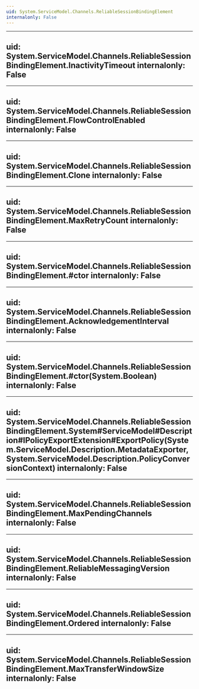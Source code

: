 ```yaml
---
uid: System.ServiceModel.Channels.ReliableSessionBindingElement
internalonly: False
---
```


---
uid: System.ServiceModel.Channels.ReliableSessionBindingElement.InactivityTimeout
internalonly: False
---

---
uid: System.ServiceModel.Channels.ReliableSessionBindingElement.FlowControlEnabled
internalonly: False
---

---
uid: System.ServiceModel.Channels.ReliableSessionBindingElement.Clone
internalonly: False
---

---
uid: System.ServiceModel.Channels.ReliableSessionBindingElement.MaxRetryCount
internalonly: False
---

---
uid: System.ServiceModel.Channels.ReliableSessionBindingElement.#ctor
internalonly: False
---

---
uid: System.ServiceModel.Channels.ReliableSessionBindingElement.AcknowledgementInterval
internalonly: False
---

---
uid: System.ServiceModel.Channels.ReliableSessionBindingElement.#ctor(System.Boolean)
internalonly: False
---

---
uid: System.ServiceModel.Channels.ReliableSessionBindingElement.System#ServiceModel#Description#IPolicyExportExtension#ExportPolicy(System.ServiceModel.Description.MetadataExporter,System.ServiceModel.Description.PolicyConversionContext)
internalonly: False
---

---
uid: System.ServiceModel.Channels.ReliableSessionBindingElement.MaxPendingChannels
internalonly: False
---

---
uid: System.ServiceModel.Channels.ReliableSessionBindingElement.ReliableMessagingVersion
internalonly: False
---

---
uid: System.ServiceModel.Channels.ReliableSessionBindingElement.Ordered
internalonly: False
---

---
uid: System.ServiceModel.Channels.ReliableSessionBindingElement.MaxTransferWindowSize
internalonly: False
---
